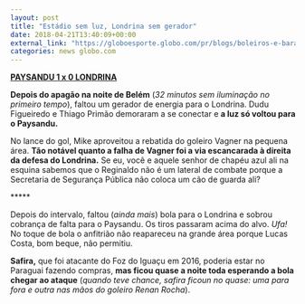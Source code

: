 ```yaml
---
layout: post
title: "Estádio sem luz, Londrina sem gerador"
date: 2018-04-21T13:40:09+00:00
external_link: "https://globoesporte.globo.com/pr/blogs/boleiros-e-barangas/post/2018/04/21/estadio-sem-luz-londrina-sem-gerador.ghtml"
categories: news globo.com
---
```

 
 
 

 
 
 
 

[**PAYSANDU 1 x 0 LONDRINA**](http://globoesporte.globo.com/pa/futebol/brasileirao-serie-b/jogo/20-04-2018/paysandu-londrina/)

 
 
 

**Depois do apagão na noite de Belém** (_32 minutos sem iluminação no primeiro tempo_), faltou um gerador de energia para o Londrina. Dudu Figueiredo e Thiago Primão demoraram a se conectar e **a luz só voltou para o Paysandu.**

 
 
 

No lance do gol, Mike aproveitou a rebatida do goleiro Vagner na pequena área. **Tão notável quanto a falha de Vagner foi a via escancarada à direita da defesa do Londrina.** Se eu, você e aquele senhor de chapéu azul ali na esquina sabemos que o Reginaldo não é um lateral de combate porque a Secretaria de Segurança Pública não coloca um cão de guarda ali?

 
 
 

\*\*\*\*\*

 
 
 

Depois do intervalo, faltou (_ainda mais_) bola para o Londrina e sobrou cobrança de falta para o Paysandu. Os tiros passaram acima do alvo. _Ufa!_ No toque de bola o anfitrião não reapareceu na grande área porque Lucas Costa, bom beque, não permitiu.

 
 
 
 

**Safira,** que foi atacante do Foz do Iguaçu em 2016, poderia estar no Paraguai fazendo compras, **mas ficou quase a noite toda esperando a bola chegar ao ataque** (_quando teve chance, safira ficoun no quase: uma para fora e outra nas mãos do goleiro Renan Rocha_).

 
 
 
